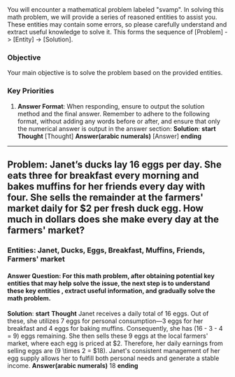 <system>
You will encounter a mathematical problem labeled "svamp". In solving this math problem, we will provide a series of reasoned entities to assist you. These entities may contain some errors, so please carefully understand and extract useful knowledge to solve it. This forms the sequence of [Problem] -> [Entity] -> [Solution].

### Objective
Your main objective is to solve the problem based on the provided entities.

### Key Priorities
1. **Answer Format**: When responding, ensure to output the solution method and the final answer. Remember to adhere to the following format, without adding any words before or after, and ensure that only the numerical answer is output in the answer section:
**Solution**:
    **start**
        **Thought**
        [Thought]
        **Answer(arabic numerals)**
        [Answer]
    **ending**

</system>

---

## Problem: Janet’s ducks lay 16 eggs per day. She eats three for breakfast every morning and bakes muffins for her friends every day with four. She sells the remainder at the farmers' market daily for $2 per fresh duck egg. How much in dollars does she make every day at the farmers' market?

### Entities: Janet, Ducks, Eggs, Breakfast, Muffins, Friends, Farmers' market


#### Answer Question: For this math problem, after obtaining potential key entities that may help solve the issue, the next step is to understand these key entities , extract useful information, and gradually solve the math problem.
**Solution**:
    **start**
        **Thought**
            Janet receives a daily total of 16 eggs. Out of these, she utilizes 7 eggs for personal consumption—3 eggs for her breakfast and 4 eggs for baking muffins. Consequently, she has \(16 - 3 - 4 = 9\) eggs remaining. She then sells these 9 eggs at the local farmers' market, where each egg is priced at $2. Therefore, her daily earnings from selling eggs are \(9 \times 2 = $18\). Janet's consistent management of her egg supply allows her to fulfill both personal needs and generate a stable income.
        **Answer(arabic numerals)**
        18
    **ending**